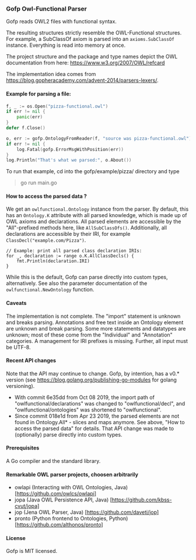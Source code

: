 ### Gofp Owl-Functional Parser


Gofp reads OWL2 files with functional syntax.

The resulting structures strictly resemble the OWL-Functional structures. For example, a SubClassOf axiom
is parsed into an `axioms.SubClassOf` instance. Everything is read into memory at once.

The project structure and the package and type names depict the OWL documentation from here: https://www.w3.org/2007/OWL/refcard

The implementation idea comes from https://blog.gopheracademy.com/advent-2014/parsers-lexers/. 



#### Example for parsing a file:
```	go
f, _ := os.Open("pizza-functional.owl")
if err != nil {
	panic(err)
}
defer f.Close()

o, err := gofp.OntologyFromReader(f, "source was pizza-functional.owl")
if err != nil {
	log.Fatal(gofp.ErrorMsgWithPosition(err))
}
log.Println("That's what we parsed:", o.About())
```

To run that example, cd into the gofp/example/pizza/ directory and type
> go run main.go


#### How to access the parsed data ?
We get an `owlfunctional.Ontology` instance from the parser. By default, this has an `Ontology.K` attribute with all parsed knowledge, which is made up of OWL axioms and declarations.
All parsed elements are accessible by the "All"-prefixed methods here, like `AllSubClassOfs()`. Additionally, all declarations are accessible by their IRI, for example `ClassDecl("example.com/Pizza")`.

```
// Example: print all parsed class declaration IRIs:
for _, declaration := range o.K.AllClassDecls() {
	fmt.Println(declaration.IRI)
}
```

While this is the default, Gofp can parse directly into custom types, alternatively. See also the parameter documentation of the `owlfunctional.NewOntology` function.


#### Caveats
The implementation is not complete. The "import" statement is unknown and breaks parsing.
Annotations and free text inside an Ontology element are unknown and break parsing.
Some more statements and datatypes are unknown; most of these come from the "Individual" and "Annotation" categories. A  management for IRI prefixes is missing.
Further, all input must be UTF-8.


#### Recent API changes
Note that the API may continue to change. Gofp, by intention, has a v0.* version (see https://blog.golang.org/publishing-go-modules for golang versioning).
* With commit 6e35dd from Oct 08 2019, the import path of "owlfunctional/declarations" was changed to "owlfunctional/decl", and "owlfunctional/ontologies" was shortened to "owlfunctional".
* Since commit 018e1d from Apr 23 2019, the parsed elements are not found in Ontology.All* - slices and maps anymore. See above, "How to access the parsed data" for details. That API change was made to (optionally) parse directly into custom types.


#### Prerequisites
A Go compiler and the standard library.


#### Remarkable OWL parser projects, choosen arbitrarily
* owlapi (Interacting with OWL Ontologies, Java) [https://github.com/owlcs/owlapi]
* jopa (Java OWL Persistence API, Java) [https://github.com/kbss-cvut/jopa]
* jop (Jena OWL Parser, Java) [https://github.com/daveti/jop]
* pronto (Python frontend to Ontologies, Python) [https://github.com/althonos/pronto]


#### License
Gofp is MIT licensed.